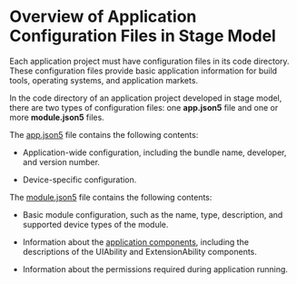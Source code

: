 # Overview of Application Configuration Files in Stage Model


Each application project must have configuration files in its code directory. These configuration files provide basic application information for build tools, operating systems, and application markets.


In the code directory of an application project developed in stage model, there are two types of configuration files: one **app.json5** file and one or more **module.json5** files.


The [app.json5](app-configuration-file.md) file contains the following contents:


- Application-wide configuration, including the bundle name, developer, and version number.

- Device-specific configuration.


The [module.json5](module-configuration-file.md) file contains the following contents:


- Basic module configuration, such as the name, type, description, and supported device types of the module.

- Information about the [application components](../application-models/stage-model-development-overview.md), including the descriptions of the UIAbility and ExtensionAbility components.

- Information about the permissions required during application running.
